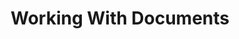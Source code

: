 ---
layout: default
title: Working With Documents
nav_order: 6
has_children: true
has_toc: false
---